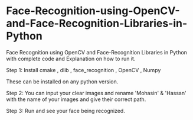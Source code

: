 # Face-Recognition-using-OpenCV-and-Face-Recognition-Libraries-in-Python
Face Recognition using OpenCV and Face-Recognition Libraries in Python with complete code and Explanation on how to run it.

Step 1:
Install cmake , dlib , face_recognition , OpenCV , Numpy

These can be installed on any python version.

Step 2:
You can input your clear images and rename 'Mohasin' & 'Hassan' with the name of your images and give their correct path.

Step 3: Run and see your face being recognized.
